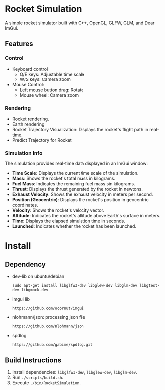 # Rocket Simulation
A simple rocket simulator built with C++, OpenGL, GLFW, GLM, and Dear ImGui.

## Features

### Control
- Keyboard control
  - Q/E keys: Adjustable time scale
  - W/S keys: Camera zoom
- Mouse Control:
  - Left mouse button drag: Rotate
  - Mouse wheel: Camera zoom

### Rendering
- Rocket rendering.
- Earth rendering
- Rocket Trajectory Visualization: Displays the rocket's flight path in real-time.
- Predict Trajectory for Rocket

### Simulation Info
The simulation provides real-time data displayed in an ImGui window:

- **Time Scale**: Displays the current time scale of the simulation.
- **Mass**: Shows the rocket's total mass in kilograms.
- **Fuel Mass**: Indicates the remaining fuel mass sin kilograms.
- **Thrust**: Displays the thrust generated by the rocket in newtons.
- **Exhaust Velocity**: Shows the exhaust velocity in meters per second.
- **Position (Geocentric)**: Displays the rocket's position in geocentric coordinates.
- **Velocity**: Shows the rocket's velocity vector.
- **Altitude**: Indicates the rocket's altitude above Earth's surface in meters.
- **Time**: Displays the elapsed simulation time in seconds.
- **Launched**: Indicates whether the rocket has been launched.

# Install

## Dependency

- dev-lib on ubuntu/debian
    ```
    sudo apt-get install libglfw3-dev libglew-dev libglm-dev libgtest-dev libgmock-dev
    ```

- imgui lib
    ```
    https://github.com/ocornut/imgui
    ```

- nlohmann/json: processing json file
    ```
    https://github.com/nlohmann/json
    ```

- spdlog
    ```
    https://github.com/gabime/spdlog.git
    ```

## Build Instructions
1. Install dependencies: `libglfw3-dev`, `libglew-dev`, `libglm-dev`.   
2. Run `./scripts/build.sh`.
3. Execute `./bin/RocketSimulation`.
